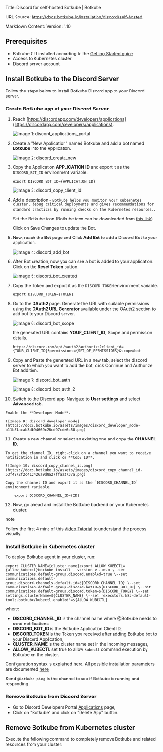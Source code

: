 Title: Discord for self-hosted Botkube | Botkube

URL Source: https://docs.botkube.io/installation/discord/self-hosted

Markdown Content:
Version: 1.10

Prerequisites[​](#prerequisites "Direct link to Prerequisites")
---------------------------------------------------------------

*   Botkube CLI installed according to the [Getting Started guide](https://docs.botkube.io/cli/getting-started#installation)
*   Access to Kubernetes cluster
*   Discord server account

Install Botkube to the Discord Server[​](#install-botkube-to-the-discord-server "Direct link to Install Botkube to the Discord Server")
---------------------------------------------------------------------------------------------------------------------------------------

Follow the steps below to install Botkube Discord app to your Discord server.

### Create Botkube app at your Discord Server[​](#create-botkube-app-at-your-discord-server "Direct link to Create Botkube app at your Discord Server")

1.  Reach [https://discordapp.com/developers/applications](https://discordapp.com/developers/applications).
    
    ![Image 1: discord_applications_portal](https://docs.botkube.io/assets/images/discord_applications_portal-a4e1b45cb3df4a271cbd599ec9f3b7ab.png)
    
2.  Create a "New Application" named Botkube and add a bot named **Botkube** into the Application.
    
    ![Image 2: discord_create_new](https://docs.botkube.io/assets/images/discord_create_new-ba9152ffe6f7be4f64af374d836c7062.png)
    
3.  Copy the Application **APPLICATION ID** and export it as the `DISCORD_BOT_ID` environment variable.
    
        export DISCORD_BOT_ID={APPLICATION_ID}
    
    ![Image 3: discord_copy_client_id](https://docs.botkube.io/assets/images/discord_copy_application_id-bf48ff3b0d9dc613c35d92dc287bd305.png)
    
4.  Add a description - `Botkube helps you monitor your Kubernetes cluster, debug critical deployments and gives recommendations for standard practices by running checks on the Kubernetes resources.`.
    
    Set the Botkube icon (Botkube icon can be downloaded from [this link](https://github.com/kubeshop/botkube/blob/main/branding/logos/botkube-color-192x192.png)).
    
    Click on Save Changes to update the Bot.
    
5.  Now, reach the **Bot** page and Click **Add Bot** to add a Discord Bot to your application.
    
    ![Image 4: discord_add_bot](https://docs.botkube.io/assets/images/discord_add_bot-867c43f73a079d08996072d3261d2fbc.png)
    
6.  After Bot creation, now you can see a bot is added to your application. Click on the **Reset Token** button.
    
    ![Image 5: discord_bot_created](https://docs.botkube.io/assets/images/discord_bot_created-845172424d2066002bff223d9a3afd36.png)
    
7.  Copy the Token and export it as the `DISCORD_TOKEN` environment variable.
    
        export DISCORD_TOKEN={TOKEN}
    
8.  Go to the **OAuth2** page. Generate the URL with suitable permissions using the **OAuth2 URL Generator** available under the OAuth2 section to add bot to your Discord server.
    
    ![Image 6: discord_bot_scope](https://docs.botkube.io/assets/images/discord_bot_scope-4024ad9c61ca1bab846e9181580bcd70.png)
    
    the generated URL contains **YOUR\_CLIENT\_ID**, Scope and permission details.
    
        https://discord.com/api/oauth2/authorize?client_id={YOUR_CLIENT_ID}&permissions={SET_OF_PERMISSIONS}&scope=bot
    
9.  Copy and Paste the generated URL in a new tab, select the discord server to which you want to add the bot, click Continue and Authorize Bot addition.
    
    ![Image 7: discord_bot_auth](https://docs.botkube.io/assets/images/discord_bot_auth-54b4a2d05fe3c3a6125c0f2e77f0bc78.png)
    
    ![Image 8: discord_bot_auth_2](https://docs.botkube.io/assets/images/discord_bot_auth_2-3fd072cd239d9cf517cc7c4a6c11e313.png)
    
10.  Switch to the Discord app. Navigate to **User settings** and select **Advanced** tab.
    
    Enable the **Developer Mode**.
    
    ![Image 9: discord_developer_mode](https://docs.botkube.io/assets/images/discord_developer_mode-b11b51acab3db94669c26cd97cde6c50.png)
    
11.  Create a new channel or select an existing one and copy the **CHANNEL ID**.
    
    To get the channel ID, right-click on a channel you want to receive notification in and click on **Copy ID**.
    
    ![Image 10: discord_copy_channel_id.png](https://docs.botkube.io/assets/images/discord_copy_channel_id-53f4972f2c412426a9d8a27ffaa2737a.png)
    
    Copy the channel ID and export it as the `DISCORD_CHANNEL_ID` environment variable.
    
        export DISCORD_CHANNEL_ID={ID}
    
12.  Now, go ahead and install the Botkube backend on your Kubernetes cluster.
    

note

Follow the first 4 mins of this [Video Tutorial](https://youtu.be/8o25pRbXdFw) to understand the process visually.

### Install Botkube in Kubernetes cluster[​](#install-botkube-in-kubernetes-cluster "Direct link to Install Botkube in Kubernetes cluster")

To deploy Botkube agent in your cluster, run:

    export CLUSTER_NAME={cluster_name}export ALLOW_KUBECTL={allow_kubectl}botkube install --version v1.10.0 \--set communications.default-group.discord.enabled=true \--set communications.default-group.discord.channels.default.id=${DISCORD_CHANNEL_ID} \--set communications.default-group.discord.botID=${DISCORD_BOT_ID} \--set communications.default-group.discord.token=${DISCORD_TOKEN} \--set settings.clusterName=${CLUSTER_NAME} \--set 'executors.k8s-default-tools.botkube/kubectl.enabled'=${ALLOW_KUBECTL}

where:

*   **DISCORD\_CHANNEL\_ID** is the channel name where @Botkube needs to send notifications,
*   **DISCORD\_BOT\_ID** is the Botkube Application Client ID,
*   **DISCORD\_TOKEN** is the Token you received after adding Botkube bot to your Discord Application,
*   **CLUSTER\_NAME** is the cluster name set in the incoming messages,
*   **ALLOW\_KUBECTL** set true to allow `kubectl` command execution by Botkube on the cluster.

Configuration syntax is explained [here](https://docs.botkube.io/configuration). All possible installation parameters are documented [here](https://docs.botkube.io/configuration/helm-chart-parameters).

Send `@Botkube ping` in the channel to see if Botkube is running and responding.

### Remove Botkube from Discord Server[​](#remove-botkube-from-discord-server "Direct link to Remove Botkube from Discord Server")

*   Go to Discord Developers Portal [Applications](https://discord.com/developers/applications) page,
*   Click on "Botkube" and click on "Delete App" button.

Remove Botkube from Kubernetes cluster[​](#remove-botkube-from-kubernetes-cluster "Direct link to Remove Botkube from Kubernetes cluster")
------------------------------------------------------------------------------------------------------------------------------------------

Execute the following command to completely remove Botkube and related resources from your cluster:
